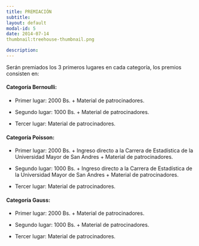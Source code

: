 ```yaml
---
title: PREMIACIÓN
subtitle: 
layout: default
modal-id: 5
date: 2014-07-14
thumbnail:treehouse-thumbnail.png 

description: 
---
```


Serán premiados los 3 primeros lugares en cada categoría, los premios consisten en:

#### Categoría Bernoulli:

- Primer lugar: 2000 Bs. + Material de patrocinadores.

- Segundo lugar: 1000 Bs. + Material de patrocinadores.

- Tercer lugar: Material de patrocinadores.

#### Categoría Poisson:

- Primer lugar: 2000 Bs. + Ingreso directo a la Carrera de Estadística de la Universidad Mayor de San Andres + Material de patrocinadores.

- Segundo lugar: 1000 Bs. + Ingreso directo a la Carrera de Estadística de la Universidad Mayor de San Andres + Material de patrocinadores.

- Tercer lugar: Material de patrocinadores.

#### Categoría Gauss:

- Primer lugar: 2000 Bs. + Material de patrocinadores.

- Segundo lugar: 1000 Bs. + Material de patrocinadores.

- Tercer lugar: Material de patrocinadores.

